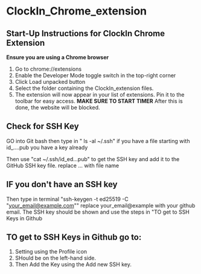 # ClockIn_Chrome_extension
## Start-Up Instructions for ClockIn Chrome Extension
**Ensure you are using a Chrome browser**
1. Go to chrome://extensions
2. Enable the Developer Mode toggle switch in the top-right corner
3. Click Load unpacked button
4. Select the folder containing the ClockIn_extension files.
5. The extension will now appear in your list of extensions. Pin it to the toolbar for easy access.
**MAKE SURE TO START TIMER**
After this is done, the website will be blocked.

## Check for SSH Key
GO into Git bash then type in " ls -al ~/.ssh"
if you have a file starting with id_....pub you have a key already 

Then use "cat ~/.ssh/id_ed...pub" to get the SSH key and add it to the GitHub SSH key file.
replace ... with file name

## IF you don't have an SSH key
Then type in terminal "ssh-keygen -t ed25519 -C "your_email@example.com"" replace your_email@example with your github email.
The SSH key should be shown and use the steps in "TO get to SSH Keys in Github

## TO get to SSH Keys in Github go to:
1. Setting using the Profile icon
2. SHould be on the left-hand side.
3. Then Add the Key using the Add new SSH key.





